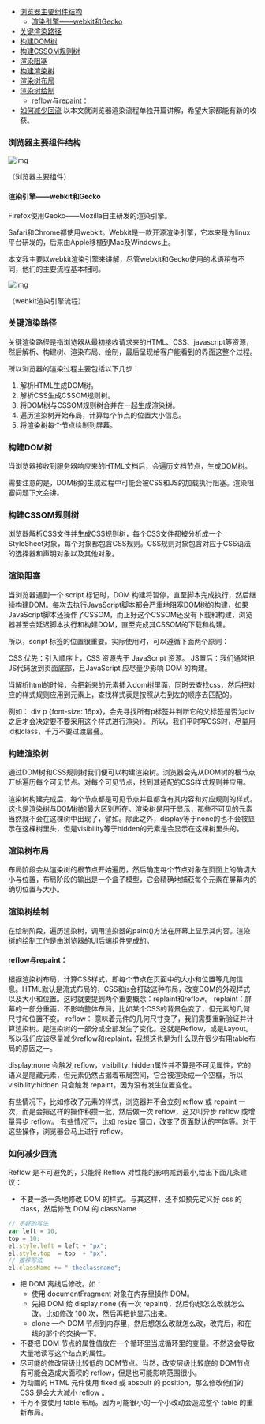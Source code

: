 - [浏览器主要组件结构](#%E6%B5%8F%E8%A7%88%E5%99%A8%E4%B8%BB%E8%A6%81%E7%BB%84%E4%BB%B6%E7%BB%93%E6%9E%84)
  * [渲染引擎——webkit和Gecko](#%E6%B8%B2%E6%9F%93%E5%BC%95%E6%93%8Ewebkit%E5%92%8Cgecko)
- [关键渲染路径](#%E5%85%B3%E9%94%AE%E6%B8%B2%E6%9F%93%E8%B7%AF%E5%BE%84)
- [构建DOM树](#%E6%9E%84%E5%BB%BAdom%E6%A0%91)
- [构建CSSOM规则树](#%E6%9E%84%E5%BB%BAcssom%E8%A7%84%E5%88%99%E6%A0%91)
- [渲染阻塞](#%E6%B8%B2%E6%9F%93%E9%98%BB%E5%A1%9E)
- [构建渲染树](#%E6%9E%84%E5%BB%BA%E6%B8%B2%E6%9F%93%E6%A0%91)
- [渲染树布局](#%E6%B8%B2%E6%9F%93%E6%A0%91%E5%B8%83%E5%B1%80)
- [渲染树绘制](#%E6%B8%B2%E6%9F%93%E6%A0%91%E7%BB%98%E5%88%B6)
  * [reflow与repaint：](#reflow%E4%B8%8Erepaint)
- [如何减少回流](#%E5%A6%82%E4%BD%95%E5%87%8F%E5%B0%91%E5%9B%9E%E6%B5%81)
以本文就浏览器渲染流程单独开篇讲解，希望大家都能有新的收获。

### 浏览器主要组件结构

![img](https://p3-juejin.byteimg.com/tos-cn-i-k3u1fbpfcp/653449e5f2ee45fdaeb856df00c5b423~tplv-k3u1fbpfcp-watermark.awebp)

（浏览器主要组件）

#### 渲染引擎——webkit和Gecko

Firefox使用Geoko——Mozilla自主研发的渲染引擎。

Safari和Chrome都使用webkit。Webkit是一款开源渲染引擎，它本来是为linux平台研发的，后来由Apple移植到Mac及Windows上。

本文我主要以webkit渲染引擎来讲解，尽管webkit和Gecko使用的术语稍有不同，他们的主要流程基本相同。

![img](https://p3-juejin.byteimg.com/tos-cn-i-k3u1fbpfcp/fa4bf6ca2809417ca0edd25a4e114549~tplv-k3u1fbpfcp-watermark.awebp)

（webkit渲染引擎流程）

### 关键渲染路径

关键渲染路径是指浏览器从最初接收请求来的HTML、CSS、javascript等资源，然后解析、构建树、渲染布局、绘制，最后呈现给客户能看到的界面这整个过程。

所以浏览器的渲染过程主要包括以下几步：

1. 解析HTML生成DOM树。
2. 解析CSS生成CSSOM规则树。
3. 将DOM树与CSSOM规则树合并在一起生成渲染树。
4. 遍历渲染树开始布局，计算每个节点的位置大小信息。
5. 将渲染树每个节点绘制到屏幕。

### 构建DOM树

当浏览器接收到服务器响应来的HTML文档后，会遍历文档节点，生成DOM树。

需要注意的是，DOM树的生成过程中可能会被CSS和JS的加载执行阻塞。渲染阻塞问题下文会讲。

### 构建CSSOM规则树

浏览器解析CSS文件并生成CSS规则树，每个CSS文件都被分析成一个StyleSheet对象，每个对象都包含CSS规则。CSS规则对象包含对应于CSS语法的选择器和声明对象以及其他对象。

### 渲染阻塞

当浏览器遇到一个 script 标记时，DOM 构建将暂停，直至脚本完成执行，然后继续构建DOM。每次去执行JavaScript脚本都会严重地阻塞DOM树的构建，如果JavaScript脚本还操作了CSSOM，而正好这个CSSOM还没有下载和构建，浏览器甚至会延迟脚本执行和构建DOM，直至完成其CSSOM的下载和构建。

所以，script 标签的位置很重要。实际使用时，可以遵循下面两个原则：

CSS 优先：引入顺序上，CSS 资源先于 JavaScript 资源。
 JS置后：我们通常把JS代码放到页面底部，且JavaScript 应尽量少影响 DOM 的构建。

当解析html的时候，会把新来的元素插入dom树里面，同时去查找css，然后把对应的样式规则应用到元素上，查找样式表是按照从右到左的顺序去匹配的。

例如： div p {font-size: 16px}，会先寻找所有p标签并判断它的父标签是否为div之后才会决定要不要采用这个样式进行渲染）。
 所以，我们平时写CSS时，尽量用id和class，千万不要过渡层叠。

### 构建渲染树

通过DOM树和CSS规则树我们便可以构建渲染树。浏览器会先从DOM树的根节点开始遍历每个可见节点。对每个可见节点，找到其适配的CSS样式规则并应用。

渲染树构建完成后，每个节点都是可见节点并且都含有其内容和对应规则的样式。这也是渲染树与DOM树的最大区别所在。渲染树是用于显示，那些不可见的元素当然就不会在这棵树中出现了，譬如。除此之外，display等于none的也不会被显示在这棵树里头，但是visibility等于hidden的元素是会显示在这棵树里头的。

### 渲染树布局

布局阶段会从渲染树的根节点开始遍历，然后确定每个节点对象在页面上的确切大小与位置，布局阶段的输出是一个盒子模型，它会精确地捕获每个元素在屏幕内的确切位置与大小。

### 渲染树绘制

在绘制阶段，遍历渲染树，调用渲染器的paint()方法在屏幕上显示其内容。渲染树的绘制工作是由浏览器的UI后端组件完成的。

#### reflow与repaint：

根据渲染树布局，计算CSS样式，即每个节点在页面中的大小和位置等几何信息。HTML默认是流式布局的，CSS和js会打破这种布局，改变DOM的外观样式以及大小和位置。这时就要提到两个重要概念：replaint和reflow。
 replaint：屏幕的一部分重画，不影响整体布局，比如某个CSS的背景色变了，但元素的几何尺寸和位置不变。
 reflow： 意味着元件的几何尺寸变了，我们需要重新验证并计算渲染树。是渲染树的一部分或全部发生了变化。这就是Reflow，或是Layout。
 所以我们应该尽量减少reflow和replaint，我想这也是为什么现在很少有用table布局的原因之一。

display:none 会触发 reflow，visibility: hidden属性并不算是不可见属性，它的语义是隐藏元素，但元素仍然占据着布局空间，它会被渲染成一个空框，所以visibility:hidden 只会触发 repaint，因为没有发生位置变化。

有些情况下，比如修改了元素的样式，浏览器并不会立刻 reflow 或 repaint 一次，而是会把这样的操作积攒一批，然后做一次 reflow，这又叫异步 reflow 或增量异步 reflow。
 有些情况下，比如 resize 窗口，改变了页面默认的字体等。对于这些操作，浏览器会马上进行 reflow。


### 如何减少回流

Reflow 是不可避免的，只能将 Reflow 对性能的影响减到最小,给出下面几条建议：


- 不要一条一条地修改 DOM 的样式。与其这样，还不如预先定义好 css 的 class，然后修改 DOM 的 className：



```javascript
// 不好的写法
var left = 10,
top = 10;
el.style.left = left + "px";
el.style.top  = top  + "px";
// 推荐写法
el.className += " theclassname";
```


- 把 DOM 离线后修改。如：
   - 使用 documentFragment 对象在内存里操作 DOM。
   - 先把 DOM 给 display:none (有一次 repaint)，然后你想怎么改就怎么改。比如修改 100 次，然后再把他显示出来。
   - clone 一个 DOM 节点到内存里，然后想怎么改就怎么改，改完后，和在线的那个的交换一下。
- 不要把 DOM 节点的属性值放在一个循环里当成循环里的变量。不然这会导致大量地读写这个结点的属性。
- 尽可能的修改层级比较低的 DOM节点。当然，改变层级比较底的 DOM节点有可能会造成大面积的 reflow，但是也可能影响范围很小。
- 为动画的 HTML 元件使用 fixed 或 absoult 的 position，那么修改他们的 CSS 是会大大减小 reflow 。
- 千万不要使用 table 布局。因为可能很小的一个小改动会造成整个 table 的重新布局。


